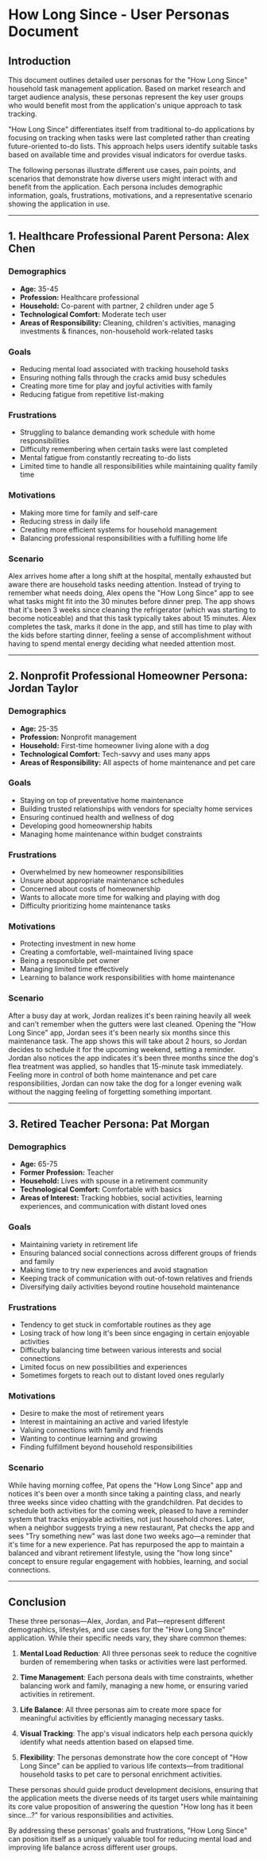 # How Long Since - User Personas Document

## Introduction

This document outlines detailed user personas for the "How Long Since" household task management application. Based on market research and target audience analysis, these personas represent the key user groups who would benefit most from the application's unique approach to task tracking.

"How Long Since" differentiates itself from traditional to-do applications by focusing on tracking when tasks were last completed rather than creating future-oriented to-do lists. This approach helps users identify suitable tasks based on available time and provides visual indicators for overdue tasks.

The following personas illustrate different use cases, pain points, and scenarios that demonstrate how diverse users might interact with and benefit from the application. Each persona includes demographic information, goals, frustrations, motivations, and a representative scenario showing the application in use.

---

## 1. Healthcare Professional Parent Persona: Alex Chen

### Demographics
- **Age:** 35-45
- **Profession:** Healthcare professional
- **Household:** Co-parent with partner, 2 children under age 5
- **Technological Comfort:** Moderate tech user
- **Areas of Responsibility:** Cleaning, children's activities, managing investments & finances, non-household work-related tasks

### Goals
- Reducing mental load associated with tracking household tasks
- Ensuring nothing falls through the cracks amid busy schedules
- Creating more time for play and joyful activities with family
- Reducing fatigue from repetitive list-making

### Frustrations
- Struggling to balance demanding work schedule with home responsibilities
- Difficulty remembering when certain tasks were last completed
- Mental fatigue from constantly recreating to-do lists
- Limited time to handle all responsibilities while maintaining quality family time

### Motivations
- Making more time for family and self-care
- Reducing stress in daily life
- Creating more efficient systems for household management
- Balancing professional responsibilities with a fulfilling home life

### Scenario
Alex arrives home after a long shift at the hospital, mentally exhausted but aware there are household tasks needing attention. Instead of trying to remember what needs doing, Alex opens the "How Long Since" app to see what tasks might fit into the 30 minutes before dinner prep. The app shows that it's been 3 weeks since cleaning the refrigerator (which was starting to become noticeable) and that this task typically takes about 15 minutes. Alex completes the task, marks it done in the app, and still has time to play with the kids before starting dinner, feeling a sense of accomplishment without having to spend mental energy deciding what needed attention most.

---

## 2. Nonprofit Professional Homeowner Persona: Jordan Taylor

### Demographics
- **Age:** 25-35
- **Profession:** Nonprofit management
- **Household:** First-time homeowner living alone with a dog
- **Technological Comfort:** Tech-savvy and uses many apps
- **Areas of Responsibility:** All aspects of home maintenance and pet care

### Goals
- Staying on top of preventative home maintenance
- Building trusted relationships with vendors for specialty home services
- Ensuring continued health and wellness of dog
- Developing good homeownership habits
- Managing home maintenance within budget constraints

### Frustrations
- Overwhelmed by new homeowner responsibilities
- Unsure about appropriate maintenance schedules
- Concerned about costs of homeownership
- Wants to allocate more time for walking and playing with dog
- Difficulty prioritizing home maintenance tasks

### Motivations
- Protecting investment in new home
- Creating a comfortable, well-maintained living space
- Being a responsible pet owner
- Managing limited time effectively
- Learning to balance work responsibilities with home maintenance

### Scenario
After a busy day at work, Jordan realizes it's been raining heavily all week and can't remember when the gutters were last cleaned. Opening the "How Long Since" app, Jordan sees it's been nearly six months since this maintenance task. The app shows this will take about 2 hours, so Jordan decides to schedule it for the upcoming weekend, setting a reminder. Jordan also notices the app indicates it's been three months since the dog's flea treatment was applied, so handles that 15-minute task immediately. Feeling more in control of both home maintenance and pet care responsibilities, Jordan can now take the dog for a longer evening walk without the nagging feeling of forgetting something important.

---

## 3. Retired Teacher Persona: Pat Morgan

### Demographics
- **Age:** 65-75
- **Former Profession:** Teacher
- **Household:** Lives with spouse in a retirement community
- **Technological Comfort:** Comfortable with basics
- **Areas of Interest:** Tracking hobbies, social activities, learning experiences, and communication with distant loved ones

### Goals
- Maintaining variety in retirement life
- Ensuring balanced social connections across different groups of friends and family
- Making time to try new experiences and avoid stagnation
- Keeping track of communication with out-of-town relatives and friends
- Diversifying daily activities beyond routine household maintenance

### Frustrations
- Tendency to get stuck in comfortable routines as they age
- Losing track of how long it's been since engaging in certain enjoyable activities
- Difficulty balancing time between various interests and social connections
- Limited focus on new possibilities and experiences
- Sometimes forgets to reach out to distant loved ones regularly

### Motivations
- Desire to make the most of retirement years
- Interest in maintaining an active and varied lifestyle
- Valuing connections with family and friends
- Wanting to continue learning and growing
- Finding fulfillment beyond household responsibilities

### Scenario
While having morning coffee, Pat opens the "How Long Since" app and notices it's been over a month since taking a painting class, and nearly three weeks since video chatting with the grandchildren. Pat decides to schedule both activities for the coming week, pleased to have a reminder system that tracks enjoyable activities, not just household chores. Later, when a neighbor suggests trying a new restaurant, Pat checks the app and sees "Try something new" was last done two weeks ago—a reminder that it's time for a new experience. Pat has repurposed the app to maintain a balanced and vibrant retirement lifestyle, using the "how long since" concept to ensure regular engagement with hobbies, learning, and social connections.

---

## Conclusion

These three personas—Alex, Jordan, and Pat—represent different demographics, lifestyles, and use cases for the "How Long Since" application. While their specific needs vary, they share common themes:

1. **Mental Load Reduction**: All three personas seek to reduce the cognitive burden of remembering when tasks or activities were last performed.

2. **Time Management**: Each persona deals with time constraints, whether balancing work and family, managing a new home, or ensuring varied activities in retirement.

3. **Life Balance**: All three personas aim to create more space for meaningful activities by efficiently managing necessary tasks.

4. **Visual Tracking**: The app's visual indicators help each persona quickly identify what needs attention based on elapsed time.

5. **Flexibility**: The personas demonstrate how the core concept of "How Long Since" can be applied to various life contexts—from traditional household tasks to pet care to personal enrichment activities.

These personas should guide product development decisions, ensuring that the application meets the diverse needs of its target users while maintaining its core value proposition of answering the question "How long has it been since...?" for various responsibilities and activities.

By addressing these personas' goals and frustrations, "How Long Since" can position itself as a uniquely valuable tool for reducing mental load and improving life balance across different user groups.